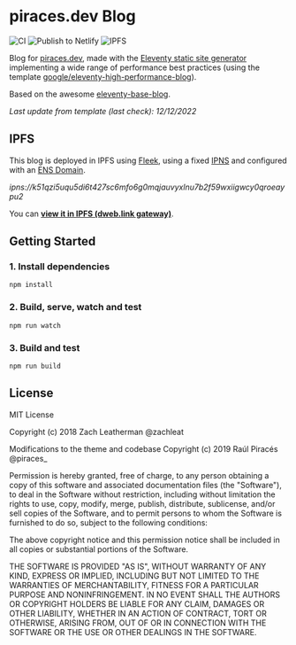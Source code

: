 # piraces.dev Blog

![CI](https://github.com/piraces/blog/workflows/CI/badge.svg)
![Publish to Netlify](https://github.com/piraces/blog/workflows/Publish%20to%20Netlify/badge.svg)
![IPFS](https://img.shields.io/badge/IPFS-Available-brightgreen?logo=ipfs)

Blog for [piraces.dev](https://piraces.dev/), made with the [Eleventy static site generator](https://www.11ty.dev/) implementing a wide range of performance best practices (using the template [google/eleventy-high-performance-blog](https://github.com/google/eleventy-high-performance-blog)).

Based on the awesome [eleventy-base-blog](https://github.com/11ty/eleventy-base-blog).

*Last update from template (last check): 12/12/2022*

## IPFS

This blog is deployed in IPFS using [Fleek](https://fleek.co/), using a fixed [IPNS](https://docs.ipfs.io/concepts/ipns/) and configured with an [ENS Domain](https://ens.domains/).

*ipns://k51qzi5uqu5di6t427sc6mfo6g0mqjauvyxlnu7b2f59wxiigwcy0qroeaypu2*

You can **[view it in IPFS (dweb.link gateway)](https://piraces-eth.ipns.dweb.link/)**.

## Getting Started

### 1. Install dependencies

```
npm install
```

### 2. Build, serve, watch and test
```
npm run watch
```

### 3. Build and test
```
npm run build
```

## License

MIT License

Copyright (c) 2018 Zach Leatherman @zachleat

Modifications to the theme and codebase Copyright (c) 2019 Raúl Piracés @piraces_

Permission is hereby granted, free of charge, to any person obtaining a copy
of this software and associated documentation files (the "Software"), to deal
in the Software without restriction, including without limitation the rights
to use, copy, modify, merge, publish, distribute, sublicense, and/or sell
copies of the Software, and to permit persons to whom the Software is
furnished to do so, subject to the following conditions:

The above copyright notice and this permission notice shall be included in all
copies or substantial portions of the Software.

THE SOFTWARE IS PROVIDED "AS IS", WITHOUT WARRANTY OF ANY KIND, EXPRESS OR
IMPLIED, INCLUDING BUT NOT LIMITED TO THE WARRANTIES OF MERCHANTABILITY,
FITNESS FOR A PARTICULAR PURPOSE AND NONINFRINGEMENT. IN NO EVENT SHALL THE
AUTHORS OR COPYRIGHT HOLDERS BE LIABLE FOR ANY CLAIM, DAMAGES OR OTHER
LIABILITY, WHETHER IN AN ACTION OF CONTRACT, TORT OR OTHERWISE, ARISING FROM,
OUT OF OR IN CONNECTION WITH THE SOFTWARE OR THE USE OR OTHER DEALINGS IN THE
SOFTWARE.
